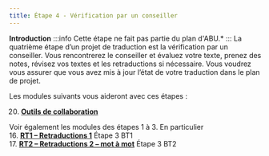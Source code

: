 ```yaml
---
title: Étape 4 - Vérification par un conseiller
---
```

**​Introduction**
:::info
Cette étape ne fait pas partie du plan d'ABU.*
:::
La quatrième étape d’un projet de traduction est la vérification par un conseiller. Vous rencontrerez le conseiller et évaluez votre texte, prenez des notes, révisez vos textes et les retraductions si nécessaire. Vous voudrez vous assurer que vous avez mis à jour l’état de votre traduction dans le plan de projet.

Les modules suivants vous aideront avec ces étapes :

20. [**Outils de collaboration**](20.Collaboration-tools.md)

Voir également les modules des étapes 1 à 3. En particulier  
16. [**RT1 – Retraductions 1**](../04-Stage-3/16.BT1.md)  Étape 3 BT1  
17. [**RT2 – Retraductions 2 – mot à mot**](../04-Stage-3/17.BT2.md)  Étape 3 BT2
